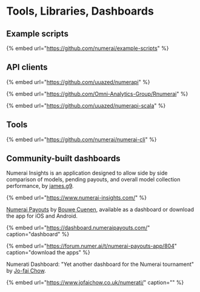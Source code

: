 # Tools, Libraries, Dashboards

## Example scripts

{% embed url="https://github.com/numerai/example-scripts" %}

## API clients

{% embed url="https://github.com/uuazed/numerapi" %}

{% embed url="https://github.com/Omni-Analytics-Group/Rnumerai" %}

{% embed url="https://github.com/uuazed/numerapi-scala" %}

## Tools

{% embed url="https://github.com/numerai/numerai-cli" %}

## Community-built dashboards

Numerai Insights is an application designed to allow side by side comparison of models, pending payouts, and overall model collection performance, by [james.g9](https://numer.ai/fuka_eri).

{% embed url="https://www.numerai-insights.com/" %}

[Numerai Payouts](https://twitter.com/NumeraiPayouts) by [Bouwe Cuenen](https://twitter.com/BouweCeunen), available as a dashboard or download the app for iOS and Android.

{% embed url="https://dashboard.numeraipayouts.com/" caption="dashboard" %}

{% embed url="https://forum.numer.ai/t/numerai-payouts-app/804" caption="download the apps" %}

Numerati Dashboard: "Yet another dashboard for the Numerai tournament" by [Jo-fai Chow](https://twitter.com/matlabulous).

{% embed url="https://www.jofaichow.co.uk/numerati/" caption="" %}





